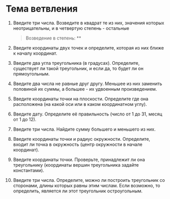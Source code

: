 # Тема ветвления

1. Введите три числа. Возведите в квадрат те из них, значения которых неотрицательны, и в четвертую степень - остальные

    > Возведение в степень: **

2. Введите координаты двух точек и определите, которая из них ближе к началу координат.

3. Введите два угла треугольника (в градусах). Определите, существует ли такой треугольник, и если да, то будет ли он прямоугольным.

4. Введите два числа не равные друг другу. Меньшее из них заменить половиной их суммы, а большее - их удвоенным произведением.

5. Введите координаты точки на плоскости. Определите где она расположена (на какой оси или в каком координатном углу).

6. Введите дату. Определите её правильность (число от 1 до 31, месяц от 1 до 12).

7. Введите три числа. Найдите сумму большего и меньшего из них.

8. Введите координаты точки и радиус окружности. Определите, входит ли точка в окружность (центр окружности в начале координат).

9. Введите координаты точки. Проверьте, принадлежит ли она треугольнику (координаты вершин треугольника задайте константами).

10. Введите три числа. Определите, можно ли построить треугольник со сторонами, длины которых равны этим числам. Если возможно, то определить, является ли этот треугольник остроугольным.